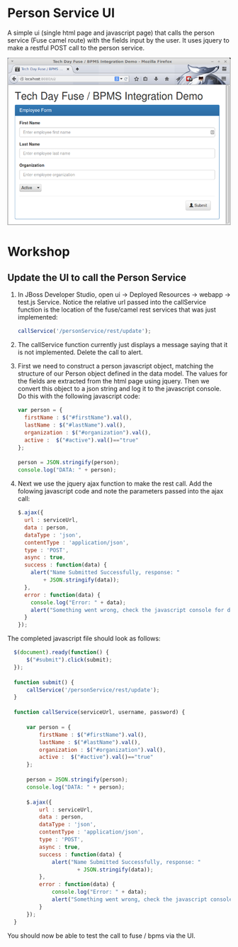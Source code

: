 # Person Service UI

A simple ui (single html page and javascript page) that calls the person service (Fuse camel route) with the fields input by the user. It uses jquery to make a restful POST call to the person service.

![UI](images/ui.png)

# Workshop
## Update the UI to call the Person Service

1. In JBoss Developer Studio, open ui -> Deployed Resources -> webapp -> test.js Service. Notice the relative url passed into the callService function is the location of the fuse/camel rest services that was just implemented:

    ```javascript
    callService('/personService/rest/update');
    ```  
2. The callService function currently just displays a message saying that it is not implemented. Delete the call to alert.
3. First we need to construct a person javascript object, matching the structure of our Person object defined in the data model.  The values for the fields are extracted from the html page using jquery. Then we convert this object to a json string and log it to the javascript console. Do this with the following javascript code:

    ```javascript
    var person = {
      firstName : $("#firstName").val(),
      lastName : $("#lastName").val(),
      organization : $("#organization").val(),
      active :  $("#active").val()=="true"
    };

    person = JSON.stringify(person);
    console.log("DATA: " + person);
    ```
4. Next we use the jquery ajax function to make the rest call. Add the folowing javascript code and note the parameters passed into the ajax call:

    ```javascript
    $.ajax({
      url : serviceUrl,
      data : person,
      dataType : 'json',
      contentType : 'application/json',
      type : 'POST',
      async : true,
      success : function(data) {
        alert("Name Submitted Successfully, response: "
            + JSON.stringify(data));
      },
      error : function(data) {
        console.log("Error: " + data);
        alert("Something went wrong, check the javascript console for details.");
      }
    });
    ```

The completed javascript file should look as follows:

  ```javascript
    $(document).ready(function() {
    	$("#submit").click(submit);
    });

    function submit() {
    	callService('/personService/rest/update');
    }

    function callService(serviceUrl, username, password) {

    	var person = {
    		firstName : $("#firstName").val(),
    		lastName : $("#lastName").val(),
    		organization : $("#organization").val(),
    		active :  $("#active").val()=="true"
    	};

    	person = JSON.stringify(person);
    	console.log("DATA: " + person);
    	
    	$.ajax({
    		url : serviceUrl,
    		data : person,
    		dataType : 'json',
    		contentType : 'application/json',
    		type : 'POST',
    		async : true,
    		success : function(data) {
    			alert("Name Submitted Successfully, response: "
    					+ JSON.stringify(data));
    		},
    		error : function(data) {
    			console.log("Error: " + data);
    			alert("Something went wrong, check the javascript console for details.");
    		}
    	});
    }
  ```

You should now be able to test the call to fuse / bpms via the UI.
